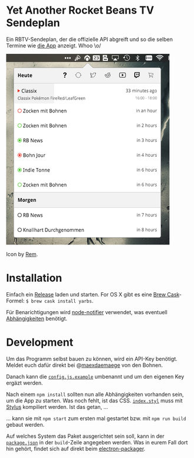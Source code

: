 # Yet Another Rocket Beans TV Sendeplan

Ein RBTV-Sendeplan, der die offizielle API abgreift und so die selben Termine wie [die App](https://play.google.com/store/apps/details?id=tv.rocketbeans.pocketbeans) anzeigt. Whoo \o/

![Screenshot](/screen.png?raw=true)

Icon by [Rem](https://github.com/remhume).

# Installation

Einfach ein [Release](https://github.com/BakeRolls/yarbs/releases) laden und starten. For OS X gibt es eine [Brew Cask](http://caskroom.io/)-Formel: `$ brew cask install yarbs`.

Für Benarichtigungen wird [node-notifier](https://github.com/mikaelbr/node-notifier) verwendet, was eventuell [Abhängigkeiten](https://github.com/mikaelbr/node-notifier#requirements) benötigt.

# Development

Um das Programm selbst bauen zu können, wird ein API-Key benötigt. Meldet euch dafür direkt bei @[maexdaemaege](https://twitter.com/maexdaemaege) von den Bohnen.

Danach kann die [`config.js.example`](https://github.com/BakeRolls/yarbs/blob/master/config.js.example) umbenannt und um den eigenen Key ergäzt werden.

Nach einem `npm install` sollten nun alle Abhängigkeiten vorhanden sein, um die App zu starten. Was noch fehlt, ist das CSS. [`index.styl`](https://github.com/BakeRolls/yarbs/blob/master/www/assets/css/index.styl) muss mit [Stylus](https://learnboost.github.io/stylus/) kompiliert werden. Ist das getan, ...

... kann sie mit `npm start` zum ersten mal gestartet bzw. mit `npm run build` gebaut werden.

Auf welches System das Paket ausgerichtet sein soll, kann in der [`package.json`](https://github.com/BakeRolls/yarbs/blob/master/package.json) in der `build`-Zeile angegeben werden. Was in eurem Fall dort hin gehört, findet sich auf direkt beim [electron-packager](https://github.com/maxogden/electron-packager).

